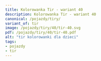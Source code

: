 ```yaml
---
title: Kolorowanka Tir - wariant 40
description: Kolorowanka Tir - wariant 40
canonical: /pojazdy/tiry/
variant_of: tir
image: /pojazdy/tiry/40/tir-40.svg
pdf: /pojazdy/tiry/40/tir-40.pdf
alt: "tir kolorowanki dla dzieci"
tags:
- pojazdy
- tir
---
```

